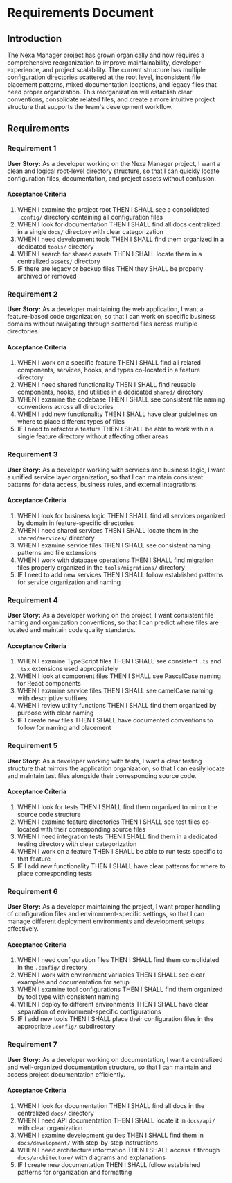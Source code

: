 # Requirements Document

## Introduction

The Nexa Manager project has grown organically and now requires a comprehensive reorganization to improve maintainability, developer experience, and project scalability. The current structure has multiple configuration directories scattered at the root level, inconsistent file placement patterns, mixed documentation locations, and legacy files that need proper organization. This reorganization will establish clear conventions, consolidate related files, and create a more intuitive project structure that supports the team's development workflow.

## Requirements

### Requirement 1

**User Story:** As a developer working on the Nexa Manager project, I want a clean and logical root-level directory structure, so that I can quickly locate configuration files, documentation, and project assets without confusion.

#### Acceptance Criteria

1. WHEN I examine the project root THEN I SHALL see a consolidated `.config/` directory containing all configuration files
2. WHEN I look for documentation THEN I SHALL find all docs centralized in a single `docs/` directory with clear categorization
3. WHEN I need development tools THEN I SHALL find them organized in a dedicated `tools/` directory
4. WHEN I search for shared assets THEN I SHALL locate them in a centralized `assets/` directory
5. IF there are legacy or backup files THEN they SHALL be properly archived or removed

### Requirement 2

**User Story:** As a developer maintaining the web application, I want a feature-based code organization, so that I can work on specific business domains without navigating through scattered files across multiple directories.

#### Acceptance Criteria

1. WHEN I work on a specific feature THEN I SHALL find all related components, services, hooks, and types co-located in a feature directory
2. WHEN I need shared functionality THEN I SHALL find reusable components, hooks, and utilities in a dedicated `shared/` directory
3. WHEN I examine the codebase THEN I SHALL see consistent file naming conventions across all directories
4. WHEN I add new functionality THEN I SHALL have clear guidelines on where to place different types of files
5. IF I need to refactor a feature THEN I SHALL be able to work within a single feature directory without affecting other areas

### Requirement 3

**User Story:** As a developer working with services and business logic, I want a unified service layer organization, so that I can maintain consistent patterns for data access, business rules, and external integrations.

#### Acceptance Criteria

1. WHEN I look for business logic THEN I SHALL find all services organized by domain in feature-specific directories
2. WHEN I need shared services THEN I SHALL locate them in the `shared/services/` directory
3. WHEN I examine service files THEN I SHALL see consistent naming patterns and file extensions
4. WHEN I work with database operations THEN I SHALL find migration files properly organized in the `tools/migrations/` directory
5. IF I need to add new services THEN I SHALL follow established patterns for service organization and naming

### Requirement 4

**User Story:** As a developer working on the project, I want consistent file naming and organization conventions, so that I can predict where files are located and maintain code quality standards.

#### Acceptance Criteria

1. WHEN I examine TypeScript files THEN I SHALL see consistent `.ts` and `.tsx` extensions used appropriately
2. WHEN I look at component files THEN I SHALL see PascalCase naming for React components
3. WHEN I examine service files THEN I SHALL see camelCase naming with descriptive suffixes
4. WHEN I review utility functions THEN I SHALL find them organized by purpose with clear naming
5. IF I create new files THEN I SHALL have documented conventions to follow for naming and placement

### Requirement 5

**User Story:** As a developer working with tests, I want a clear testing structure that mirrors the application organization, so that I can easily locate and maintain test files alongside their corresponding source code.

#### Acceptance Criteria

1. WHEN I look for tests THEN I SHALL find them organized to mirror the source code structure
2. WHEN I examine feature directories THEN I SHALL see test files co-located with their corresponding source files
3. WHEN I need integration tests THEN I SHALL find them in a dedicated testing directory with clear categorization
4. WHEN I work on a feature THEN I SHALL be able to run tests specific to that feature
5. IF I add new functionality THEN I SHALL have clear patterns for where to place corresponding tests

### Requirement 6

**User Story:** As a developer maintaining the project, I want proper handling of configuration files and environment-specific settings, so that I can manage different deployment environments and development setups effectively.

#### Acceptance Criteria

1. WHEN I need configuration files THEN I SHALL find them consolidated in the `.config/` directory
2. WHEN I work with environment variables THEN I SHALL see clear examples and documentation for setup
3. WHEN I examine tool configurations THEN I SHALL find them organized by tool type with consistent naming
4. WHEN I deploy to different environments THEN I SHALL have clear separation of environment-specific configurations
5. IF I add new tools THEN I SHALL place their configuration files in the appropriate `.config/` subdirectory

### Requirement 7

**User Story:** As a developer working on documentation, I want a centralized and well-organized documentation structure, so that I can maintain and access project documentation efficiently.

#### Acceptance Criteria

1. WHEN I look for documentation THEN I SHALL find all docs in the centralized `docs/` directory
2. WHEN I need API documentation THEN I SHALL locate it in `docs/api/` with clear organization
3. WHEN I examine development guides THEN I SHALL find them in `docs/development/` with step-by-step instructions
4. WHEN I need architecture information THEN I SHALL access it through `docs/architecture/` with diagrams and explanations
5. IF I create new documentation THEN I SHALL follow established patterns for organization and formatting